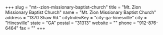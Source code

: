 +++
slug = "mt--zion-missionary-baptist-church"
title = "Mt. Zion Missionary Baptist Church"
name = "Mt. Zion Missionary Baptist Church"
address = "1370 Shaw Rd."
cityIndexKey = "city-ga-hinesville"
city = "Hinesville"
state = "GA"
postal = "31313"
website = ""
phone = "912-876-6464"
fax = ""
+++
